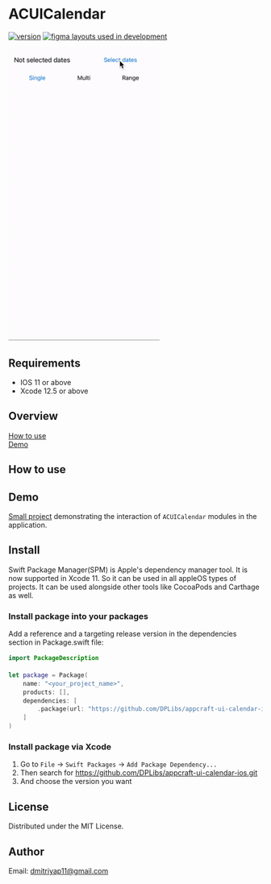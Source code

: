 # ACUICalendar

[![version](https://img.shields.io/badge/version-0.0.1-white.svg)](https://semver.org)
[![figma layouts used in development](https://img.shields.io/badge/figma-layouts_used_in_development-white.svg)](https://www.figma.com/file/Wy7oBUkLRVZI5Yw1N5mDiF/Calendar?node-id=0%3A1)

<img src="/Resources/demo.gif" width="300">

## Requirements
* IOS 11 or above
* Xcode 12.5 or above

## Overview
[How to use](#How_to_use)\
[Demo](#Demo)

## How to use

## Demo
[Small project](/Demo) demonstrating the interaction of `ACUICalendar` modules in the application.

## Install
Swift Package Manager(SPM) is Apple's dependency manager tool. It is now supported in Xcode 11. So it can be used in all appleOS types of projects. It can be used alongside other tools like CocoaPods and Carthage as well.

### Install package into your packages
Add a reference and a targeting release version in the dependencies section in Package.swift file:

```swift
import PackageDescription

let package = Package(
    name: "<your_project_name>",
    products: [],
    dependencies: [
        .package(url: "https://github.com/DPLibs/appcraft-ui-calendar-ios.git", from: "<current_version>")
    ]
)
```

### Install package via Xcode

1. Go to `File` -> `Swift Packages` -> `Add Package Dependency...`
2. Then search for <https://github.com/DPLibs/appcraft-ui-calendar-ios.git>
3. And choose the version you want

## License
Distributed under the MIT License.

## Author
Email: <dmitriyap11@gmail.com>
